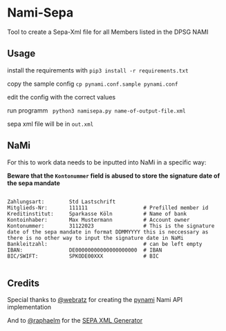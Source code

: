 # Nami-Sepa

Tool to create a Sepa-Xml file for all Members listed in the DPSG NAMI

## Usage

install the requirements with ``` pip3 install -r requirements.txt ```

copy the sample config ``` cp pynami.conf.sample pynami.conf ```

edit the config with the correct values

run programm ``` python3 namisepa.py name-of-output-file.xml```

sepa xml file will be in ``` out.xml ```

## NaMi

For this to work data needs to be inputted into NaMi in a specific way:

**Beware that the ```Kontonummer``` field is abused to store the signature date of the sepa mandate**

```

Zahlungsart:        Std Lastschrift         
Mitglieds-Nr:       111111                  # Prefilled member id
Kreditinstitut:     Sparkasse Köln          # Name of bank
Kontoinhaber:       Max Mustermann          # Account owner
Kontonummer:        31122023                # This is the signature date of the sepa mandate in format DDMMYYYY this is neccessary as there is no other way to input the signature date in NaMi
Bankleitzahl:                               # can be left empty
IBAN:               DE00000000000000000000  # IBAN
BIC/SWIFT:          SPKODE00XXX             # BIC      


```

## Credits

Special thanks to [@webratz](https://github.com/webratz) for creating the [pynami](https://github.com/webratz/pynami) Nami API implementation

And to [@raphaelm](https://github.com/raphaelm) for the [SEPA XML Generator](https://github.com/raphaelm/python-sepaxml)